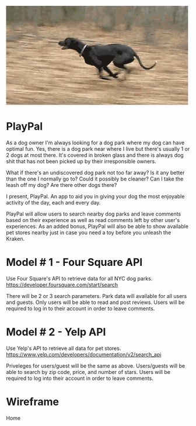 ![running dog](images/running_dog.gif)
# PlayPal

As a dog owner I'm always looking for a dog park where my dog can have optimal fun.
Yes, there is a dog park near where I live but there's usually 1 or 2 dogs at most there. It's covered in broken glass and there is always dog shit that has not been picked up by their irresponsible owners.

What if there's an undiscovered dog park not too far away? Is it any better than the one I normally go to?
Could it possibly be cleaner? Can I take the leash off my dog? Are there other dogs there?

I present, PlayPal. An app to aid you in giving your dog the most enjoyable activity of the day, each and every day.

PlayPal will allow users to search nearby dog parks and leave comments based on their experience as well as read comments left by other user's experiences. As an added bonus, PlayPal will also be able to show available pet stores nearby just in case you need a toy before you unleash the Kraken.

# Model # 1 - Four Square API

Use Four Square's API to retrieve data for all NYC dog parks.
https://developer.foursquare.com/start/search 

There will be 2 or 3 search parameters.
Park data will available for all users and guests.
Only users will be able to read and post reviews.
Users will be required to log in to their account in order to leave comments.


# Model # 2 - Yelp API

Use Yelp's API to retrieve all data for pet stores.
https://www.yelp.com/developers/documentation/v2/search_api

Priveleges for users/guest will be the same as above.
Users/guests will be able to search by zip code, price, and number of stars.
Users will be required to log into their account in order to leave comments.

# Wireframe

Home



